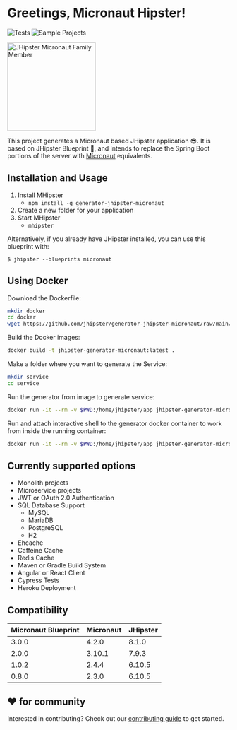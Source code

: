# Greetings, Micronaut Hipster!

![Tests](https://github.com/jhipster/generator-jhipster-micronaut/workflows/Generator%20Lint%20/%20Tests/badge.svg)
![Sample Projects](https://github.com/jhipster/generator-jhipster-micronaut/workflows/Verify%20Sample%20Projects/badge.svg)

<img src="https://raw.githubusercontent.com/jhipster/jhipster-artwork/master/family/jhipster_family_member_4.png" alt="JHipster Micronaut Family Member"
width=200
style="max-width:50%;">

This project generates a Micronaut based JHipster application 😎.
It is based on JHipster Blueprint 🔵, and intends to replace the Spring Boot portions of the server with [Micronaut](https://micronaut.io) equivalents.

## Installation and Usage

1. Install MHipster
   - `npm install -g generator-jhipster-micronaut`
2. Create a new folder for your application
3. Start MHipster
   - `mhipster`

Alternatively, if you already have JHipster installed, you can use this blueprint with:

```
$ jhipster --blueprints micronaut
```

## Using Docker

Download the Dockerfile:

```bash
mkdir docker
cd docker
wget https://github.com/jhipster/generator-jhipster-micronaut/raw/main/docker/Dockerfile
```

Build the Docker images:

```bash
docker build -t jhipster-generator-micronaut:latest .
```

Make a folder where you want to generate the Service:

```bash
mkdir service
cd service
```

Run the generator from image to generate service:

```bash
docker run -it --rm -v $PWD:/home/jhipster/app jhipster-generator-micronaut
```

Run and attach interactive shell to the generator docker container to work from inside the running container:

```bash
docker run -it --rm -v $PWD:/home/jhipster/app jhipster-generator-micronaut /bin/bash
```

## Currently supported options

- Monolith projects
- Microservice projects
- JWT or OAuth 2.0 Authentication
- SQL Database Support
  - MySQL
  - MariaDB
  - PostgreSQL
  - H2
- Ehcache
- Caffeine Cache
- Redis Cache
- Maven or Gradle Build System
- Angular or React Client
- Cypress Tests
- Heroku Deployment

## Compatibility

| Micronaut Blueprint | Micronaut | JHipster |
| ------------------- | --------- | -------- |
| 3.0.0               | 4.2.0     | 8.1.0    |
| 2.0.0               | 3.10.1    | 7.9.3    |
| 1.0.2               | 2.4.4     | 6.10.5   |
| 0.8.0               | 2.3.0     | 6.10.5   |

## ❤️ for community

Interested in contributing?
Check out our [contributing guide](https://github.com/jhipster/generator-jhipster-micronaut/blob/main/CONTRIBUTING.md) to get started.
